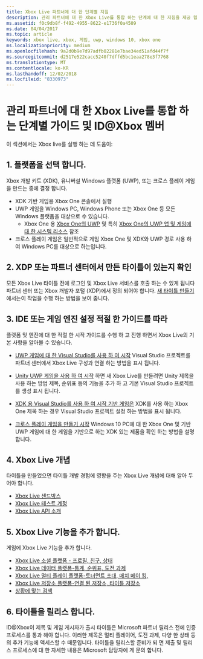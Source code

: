 ```yaml
---
title: Xbox Live 파트너에 대 한 단계별 지침
description: 관리 파트너에 대 한 Xbox Live를 통합 하는 단계에 대 한 지침을 제공 합니다.
ms.assetid: f0c9db8f-f492-4955-8622-e1736f0a4509
ms.date: 04/04/2017
ms.topic: article
keywords: xbox live, xbox, 게임, uwp, windows 10, xbox one
ms.localizationpriority: medium
ms.openlocfilehash: 9a2d0b9e7d97adfb02281e7bae34ed51afd44f7f
ms.sourcegitcommit: d2517e522cacc5240f7dffd5bc1eaa278e3f7768
ms.translationtype: MT
ms.contentlocale: ko-KR
ms.lasthandoff: 12/02/2018
ms.locfileid: "8330973"
---
```

# <a name="step-by-step-guide-to-integrate-xbox-live-for-managed-partners-and-idxbox-members"></a>관리 파트너에 대 한 Xbox Live를 통합 하는 단계별 가이드 및 ID@Xbox 멤버

이 섹션에서는 Xbox live를 실행 하는 데 도움이:

## <a name="1-choose-a-platform"></a>1. 플랫폼을 선택 합니다.
Xbox 개발 키트 (XDK), 유니버설 Windows 플랫폼 (UWP), 또는 크로스 플레이 게임을 만드는 중에 결정 합니다.

- XDK 기반 게임용 Xbox One 콘솔에서 실행
- UWP 게임을 Windows PC, Windows Phone 또는 Xbox One 등 모든 Windows 플랫폼을 대상으로 수 있습니다.
  - Xbox One 용 [Xbox One의 UWP](https://msdn.microsoft.com/en-us/windows/uwp/xbox-apps/index) 및 특히 [Xbox One의 UWP 앱 및 게임에 대 한 시스템 리소스](https://msdn.microsoft.com/en-us/windows/uwp/xbox-apps/system-resource-allocation) 참조
- 크로스 플레이 게임은 일반적으로 게임 Xbox One 및 XDK와 UWP 경로 사용 하 여 Windows PC를 대상으로 하는입니다.

## <a name="2-ensure-you-have-a-title-created-in-partner-center-or-xdp"></a>2. XDP 또는 파트너 센터에서 만든 타이틀이 있는지 확인
모든 Xbox Live 타이틀 전에 로그인 및 Xbox Live 서비스를 호출 하는 수 있게 됩니다 파트너 센터 또는 Xbox 개발자 포털 (XDP)에서 정의 되어야 합니다.  [새 타이틀 만들기](create-a-new-title.md) 에서는이 작업을 수행 하는 방법을 보여 줍니다.

## <a name="3-follow-the-appropriate-guide-to-setup-your-ide-or-game-engine"></a>3. IDE 또는 게임 엔진 설정 적절 한 가이드를 따라
플랫폼 및 엔진에 대 한 적절 한 시작 가이드를 수행 하 고 진행 하면서 Xbox Live의 기본 사항을 알아볼 수 있습니다.

* [UWP 게임에 대 한 Visual Studio를 사용 하 여 시작](get-started-with-visual-studio-and-uwp.md) Visual Studio 프로젝트를 파트너 센터에서 Xbox Live 구성과 연결 하는 방법을 표시 됩니다.

* [Unity UWP 게임을 사용 하 여 시작](partner-add-xbox-live-to-unity-uwp.md) 하면 새 Xbox Live를 만들려면 Unity 제목을 사용 하는 방법 제목, 순위표 등의 기능을 추가 하 고 기본 Visual Studio 프로젝트를 생성 표시 됩니다.

* [XDK 용 Visual Studio를 사용 하 여 시작 기반 게임은](xdk-developers.md) XDK를 사용 하는 Xbox One 제목 하는 경우 Visual Studio 프로젝트 설정 하는 방법을 표시 됩니다.

* [크로스 플레이 게임을 만들기 시작](get-started-with-cross-play-games.md) Windows 10 PC에 대 한 Xbox One 및 기반 UWP 게임에 대 한 게임을 기반으로 하는 XDK 있는 제품을 확인 하는 방법을 설명 합니다.

## <a name="4-xbox-live-concepts"></a>4. Xbox Live 개념
타이틀을 만들었으면 타이틀 개발 경험에 영향을 주는 Xbox Live 개념에 대해 알아 두어야 합니다.

- [Xbox Live 샌드박스](../xbox-live-sandboxes.md)
- [Xbox Live 테스트 계정](../xbox-live-test-accounts.md)
- [Xbox Live API 소개](../introduction-to-xbox-live-apis.md)

## <a name="5-add-xbox-live-features"></a>5. Xbox Live 기능을 추가 합니다.

게임에 Xbox Live 기능을 추가 합니다.

- [Xbox Live 소셜 플랫폼 - 프로필, 친구, 상태](../social-platform/social-platform.md)
- [Xbox Live 데이터 플랫폼-통계, 순위표, 도전 과제](../data-platform/data-platform.md)
- [Xbox Live 멀티 플레이 플랫폼-토너먼트 초대, 매치 메이 킹,](../multiplayer/multiplayer-intro.md)
- [Xbox Live 저장소 플랫폼-연결 된 저장소, 타이틀 저장소](../storage-platform/storage-platform.md)
- [상황에 맞는 검색](../contextual-search/introduction-to-contextual-search.md)

## <a name="6-release-your-title"></a>6. 타이틀을 릴리스 합니다.

ID@Xbox이 제목 및 게임 게시자가 출시 타이틀은 Microsoft 파트너 릴리스 전에 인증 프로세스를 통과 해야 합니다.  이러한 제목은 멀티 플레이어, 도전 과제, 다양 한 상태 등의 추가 기능에 액세스할 수 때문입니다.  타이틀을 릴리스할 준비가 되 면 제출 및 릴리스 프로세스에 대 한 자세한 내용은 Microsoft 담당자에 게 문의 합니다.
